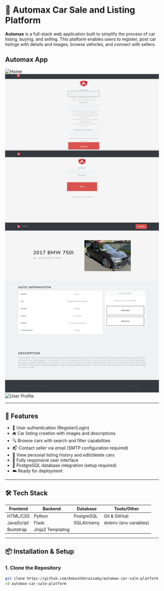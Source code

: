 # 🚗 Automax Car Sale and Listing Platform

**Automax** is a full-stack web application built to simplify the process of car listing, buying, and selling. This platform enables users to register, post car listings with details and images, browse vehicles, and connect with sellers.

## Automax App
![Home](./images/home.png)
![Register](./images/register.png)
![Sign In](./images/sign_in.png)
![Car Listings](./images/view.png)
![User Profile](./images/web_profile.png)

---

## 🌟 Features

- 🔐 User authentication (Register/Login)
- 🚘 Car listing creation with images and descriptions
- 🔍 Browse cars with search and filter capabilities
- 📬 Contact seller via email (SMTP configuration required)
- 🧾 View personal listing history and edit/delete cars
- 📱 Fully responsive user interface
- 💾 PostgreSQL database integration (setup required)
- ☁️ Ready for deployment

---

## 🛠 Tech Stack

| Frontend     | Backend      | Database   | Tools/Other            |
|--------------|--------------|------------|-------------------------|
| HTML/CSS     | Python       | PostgreSQL | Git & GitHub           |
| JavaScript   | Flask        | SQLAlchemy | dotenv (env variables) |
| Bootstrap    | Jinja2 Templating |        |                        |

---

## 📦 Installation & Setup

### 1. Clone the Repository

```bash
git clone https://github.com/Aakashdoraisamy/automax-car-sale-platform.git
cd automax-car-sale-platform
